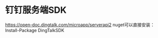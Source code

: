 # 钉钉服务端SDK
https://open-doc.dingtalk.com/microapp/serverapi2
nuget可以直接安装：Install-Package DingTalkSDK
